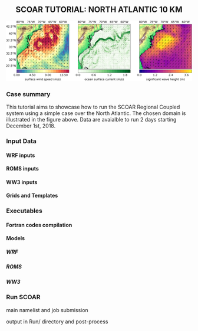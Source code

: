   <h2 align="center"> SCOAR TUTORIAL: NORTH ATLANTIC 10 KM </h2>

![figure](map_scoar_tutorial_norus.png)

<h3>Case summary </h3>
<p>This tutorial aims to showcase how to run the SCOAR Regional Coupled system using a simple case over the North Atlantic. The chosen domain is illustrated in the figure above. Data are avaialble to run 2 days starting December 1st, 2018.</p>

<h3>Input Data </h3>
<h4>WRF inputs</h4>
<h4>ROMS inputs</h4>
<h4>WW3 inputs</h4>
<h4>Grids and Templates</h4>

<h3>Executables</h3>
<h4> Fortran codes compilation </h4>

<h4>Models</h4>
<h5>WRF</h5>
<h5>ROMS</h5>
<h5>WW3</h5>

<h3>Run SCOAR</h3>

main namelist and job submission

output in Run/ directory and post-process
